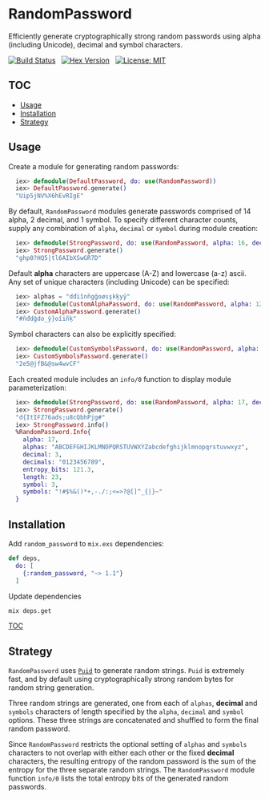 # RandomPassword

Efficiently generate cryptographically strong random passwords using alpha (including Unicode), decimal and symbol characters.

[![Build Status](https://travis-ci.org/RandomPassword/Elixir.svg?branch=master)](https://travis-ci.org/RandomPassword/Elixir) &nbsp; [![Hex Version](https://img.shields.io/hexpm/v/random_password.svg "Hex Version")](https://hex.pm/packages/random_password) &nbsp; [![License: MIT](https://img.shields.io/npm/l/express.svg)]()


## <a name="TOC"></a>TOC
- [Usage](#Usage)
- [Installation](#Installation)
- [Strategy](#Strategy)

## <a name="Usage"></a>Usage

Create a module for generating random passwords:

```elixir
  iex> defmodule(DefaultPassword, do: use(RandomPassword))
  iex> DefaultPassword.generate()
  "Uip5jNV%X6hEvRIgE"
```

By default, `RandomPassword` modules generate passwords comprised of 14 alpha, 2 decimal, and 1 symbol. To specify different character counts, supply any combination of `alpha`, `decimal` or `symbol` during module creation:

```elixir
  iex> defmodule(StrongPassword, do: use(RandomPassword, alpha: 16, decimal: 4, symbol: 2))
  iex> StrongPassword.generate()
  "ghp0?HQ5|tl6AIbXSwGR7D"
```

Default __alpha__ characters are uppercase (A-Z) and lowercase (a-z) ascii. Any set of unique characters (including Unicode) can be specified:

```elixir
  iex> alphas = "dđiînñgğoøsşkķyŷ"
  iex> defmodule(CustomAlphaPassword, do: use(RandomPassword, alpha: 12, symbol: 3, alphas: alphas))
  iex> CustomAlphaPassword.generate()
  "#ñđdğdo_ŷ}oîiñķ"
```

Symbol characters can also be explicitly specified:

```elixir
  iex> defmodule(CustomSymbolsPassword, do: use(RandomPassword, alpha: 10, decimal: 3, symbol: 3, symbols: "@#$%&!"))
  iex> CustomSymbolsPassword.generate()
  "2e5@jfB&@sw4wvCF"
```

Each created module includes an `info/0` function to display module parameterization:

```elixir
  iex> defmodule(StrongPassword, do: use(RandomPassword, alpha: 17, decimal: 3, symbol: 3))
  iex> StrongPassword.generate()
  "d{ItIFZ76ads;u8cQbhPjg#"
  iex> StrongPassword.info()
  %RandomPassword.Info{
    alpha: 17,
    alphas: "ABCDEFGHIJKLMNOPQRSTUVWXYZabcdefghijklmnopqrstuvwxyz",
    decimal: 3,
    decimals: "0123456789",
    entropy_bits: 121.3,
    length: 23,
    symbol: 3,
    symbols: "!#$%&()*+,-./:;<=>?@[]^_{|}~"
  }
```

## <a name="Installation"></a>Installation

Add `random_password` to `mix.exs` dependencies:

  ```elixir
  def deps,
    do: [ 
      {:random_password, "~> 1.1"}
    ]
  ```

Update dependencies

  ```bash
  mix deps.get
  ```

[TOC](#TOC)

## <a name="Strategy"></a>Strategy

`RandomPassword` uses [`Puid`](https://hexdocs.pm/puid/Puid.html) to generate random strings. `Puid` is extremely fast, and by default using cryptographically strong random bytes for random string generation.

Three random strings are generated, one from each of `alphas`, __decimal__ and `symbols` characters of length specified by the `alpha`, `decimal` and `symbol` options. These three strings are concatenated and shuffled to form the final random password.

Since `RandomPassword` restricts the optional setting of `alphas` and `symbols` characters to not overlap with either each other or the fixed __decimal__ characters, the resulting entropy of the random password is the sum of the entropy for the three separate random strings. The `RandomPassword` module function `info/0` lists the total entropy bits of the generated random passwords.
